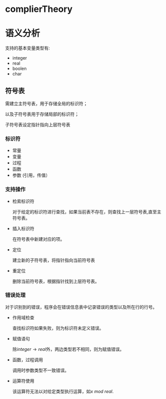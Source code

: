 # complierTheory

# 语义分析

支持的基本变量类型有:

- integer
- real
- boolen
- char

## 符号表

需建立主符号表，用于存储全局的标识符；

以及子符号表用于存储局部的标识符；

子符号表设定指针指向上层符号表


### 标识符

- 常量
- 变量
- 过程
- 函数
- 参数 (引用，传值）

### 支持操作

- 检索标识符

  对于给定的标识符进行查找，如果当前表不存在，则查找上一层符号表,直至主符号表。
  

- 插入标识符

  在符号表中新建对应的项。

- 定位

  建立新的子符号表，将指针指向当前符号表

- 重定位

  删除当前符号表，根据指针找到上层符号表。

### 错误处理

对于识别到的错误，程序会在错误信息表中记录错误的类型以及所在行的行号。

- 作用域检查

  查找标识符如果失败，则为标识符未定义错误。

- 赋值语句

  除$integer \to real$外，两边类型若不相同，则为赋值错误。

- 函数，过程调用

  调用时参数类型不一致错误。

- 运算符使用

  该运算符无法以对给定类型执行运算，如$x\ mod\ real$.
